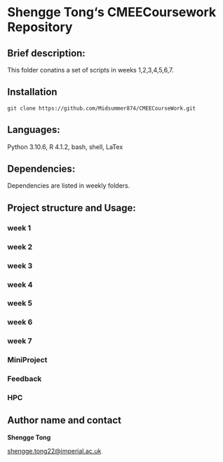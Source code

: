 # Shengge Tong‘s CMEECoursework Repository

## Brief description: 
This folder conatins a set of scripts in weeks 1,2,3,4,5,6,7.

## Installation

```
git clone https://github.com/Midsummer874/CMEECourseWork.git
```


## Languages: 
Python 3.10.6, R 4.1.2, bash, shell,  LaTex

## Dependencies: 
Dependencies are listed in weekly folders.

## Project structure and Usage: 

### week 1

### week 2

### week 3

### week 4

### week 5

### week 6

### week 7

### MiniProject

### Feedback

### HPC



## Author name and contact

**Shengge Tong**

shengge.tong22@imperial.ac.uk
